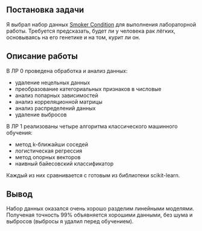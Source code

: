 ## Постановка задачи

Я выбрал набор данных [Smoker Condition](https://www.kaggle.com/datasets/devzohaib/smoker-condition) для выполнения лабораторной работы. Требуется предсказать, будет ли у человека рак лёгких, основываясь на его генетике и на том, курит ли он.

## Описание работы

В ЛР 0 проведена обработка и анализ данных:

* удаление нецельных данных
* преобразование категориальных признаков в числовые
* анализ попарных зависимостей
* анализ корреляционной матрицы
* анализ распределений данных
* удаление выбросов

В ЛР 1 реализованы четыре алгоритма классического машинного обучения:

* метод k-ближайши соседей
* логистическая регрессия
* метод опорных векторов
* наивный байесовский классификатор

Каждый из них сравнивается с готовым из библиотеки scikit-learn.

## Вывод

Набор данных оказался очень хорошо разделим линейными моделями. Полученая точность 99% объявняется хорошими данными, без шума и выбросов (выбросы я удалил перед обучением).
